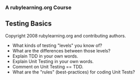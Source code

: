 ### A rubylearning.org Course
## Testing Basics
Copyright 2008 rubylearning.org and contributing authors.



+ What kinds of testing "levels" you know of?
+ What are the differences between those levels?
+ Explain TDD in your own words.
+ Explain Unit Testing in your own words.
+ Comment on Unit Testing == TDD.
+ What are the "rules" (best-practices) for coding Unit Tests?
